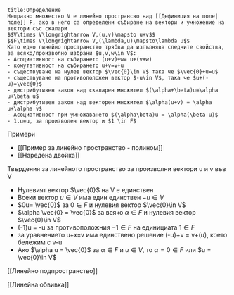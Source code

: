 ```ad-bug
title:Определение
Непразно множество V е линейно пространсво над [[Дефиниция на поле|поле]] F, ако в него са определени събиране на вектори и умножение на вектори със скалари
$$V\times V\longrightarrow V,(u,v)\mapsto u+v$$
$$F\times V\longrightarrow V,(\lambda,u)\mapsto\lambda u$$
Като едно линейно пространство трябва да изпълнява следните свойства, за всяко/произволно избрани $u,v,w\in V$:
- Асоциативност на събирането (u+v)+w= u+(v+w)
- комутативност на събирането u+v=v+u
- съществуване на нулев вектор $\vec{0}\in V$ така че $\vec{0}+u=u$
- съществуване на противоположен вектор $-u\in V$, така че $u+(-u)=\vec{0}$
- дистрибутивен закон над скаларен множител $(\alpha+\beta)u=\alpha u+\beta u$ 
- дистрибутивен закон над векторен множител $\alpha(u+v) = \alpha u+\alpha v$
- Асоциативност при умножаването $(\alpha\beta)u = \alpha(\beta u)$ 
- 1.u=u, за произволен вектор и $1 \in F$
```

Примери
- [[Пример за линейно пространство - полином]]
- [[Наредена двойка]]

Твърдения за линейното пространство за произволни вектори u и v във V
- Нулевият вектор $\vec{0}$ на V е единствен
- Всеки вектор $u \in V$ има един единствен $-u\in V$
- $0u= \vec{0}$ за $0\in F$ и нулевия вектор $\vec{0}\in V$
- $\alpha \vec{0} = \vec{0}$ за всяко $\alpha \in F$ и нулевия вектор $\vec{0}\in V$
- (-1)u = -u за противоположния $-1\in F$ на единициата $1\in F$
- за уравнението u+x=v има единствено решение (-u)+v = v+(u), което бележим с v-u
- Ако $\alpha u = \vec{0}$ за $\alpha \in F$ и $u\in V$, то $\alpha = 0\in F$ или $u = \vec{0}\in V$ 

[[Линейно подпространство]]

[[Линейна обвивка]]